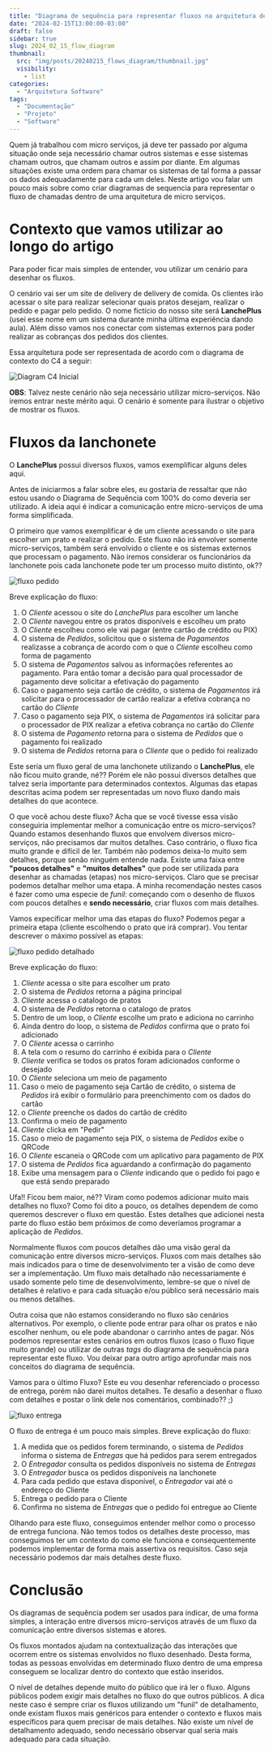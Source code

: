 ```yaml
---
title: "Diagrama de sequência para representar fluxos na arquitetura de micro-serviços"
date: "2024-02-15T13:00:00-03:00"
draft: false
sidebar: true
slug: 2024_02_15_flow_diagram
thumbnail:
  src: "img/posts/20240215_flows_diagram/thumbnail.jpg"
  visibility:
    - list
categories:
  - "Arquitetura Software"
tags:
  - "Documentação"
  - "Projeto"
  - "Software"
---
```


Quem já trabalhou com micro serviços, já deve ter passado por alguma situação onde seja necessário chamar outros sistemas e esse sistemas chamam outros, que chamam outros e assim por diante. Em algumas situações existe uma ordem para chamar os sistemas de tal forma a passar os dados adequadamente para cada um deles. Neste artigo vou falar um pouco mais sobre como criar diagramas de sequencia para representar o fluxo de chamadas dentro de uma arquitetura de micro serviços.

<!--more-->

# Contexto que vamos utilizar ao longo do artigo

Para poder ficar mais simples de entender, vou utilizar um cenário para desenhar os fluxos.

O cenário vai ser um site de delivery de delivery de comida. Os clientes irão acessar o site para realizar selecionar quais pratos desejam, realizar o pedido e pagar pelo pedido. O nome fictício do nosso site será **LanchePlus** (usei esse nome em um sistema durante minha última experiência dando aula). Além disso vamos nos conectar com sistemas externos para poder realizar as cobranças dos pedidos dos clientes.

Essa arquitetura pode ser representada de acordo com o diagrama de contexto do C4 a seguir:

![Diagram C4 Inicial](/blog/img/posts/20240215_flows_diagram/initial_c4.png)

**OBS**: Talvez neste cenário não seja necessário utilizar micro-serviços. Não iremos entrar neste mérito aqui. O cenário é somente para ilustrar o objetivo de mostrar os fluxos.

# Fluxos da lanchonete

O **LanchePlus** possui diversos fluxos, vamos exemplificar alguns deles aqui.

Antes de iniciarmos a falar sobre eles, eu gostaria de ressaltar que não estou usando o Diagrama de Sequência com 100% do como deveria ser utilizado. A ideia aqui é indicar a comunicação entre micro-serviços de uma forma simplificada.

O primeiro que vamos exemplificar é de um cliente acessando o site para escolher um prato e realizar o pedido. Este fluxo não irá envolver somente micro-serviços, também será envolvido o cliente e os sistemas externos que processam o pagamento. Não iremos considerar os funcionários da lanchonete pois cada lanchonete pode ter um processo muito distinto, ok??

![fluxo pedido](/blog/img/posts/20240215_flows_diagram/order_flow.png)

Breve explicação do fluxo:
1. O *Cliente* acessou o site do *LanchePlus* para escolher um lanche
2. O *Cliente* navegou entre os pratos disponíveis e escolheu um prato
3. O *Cliente* escolheu como ele vai pagar (entre cartão de crédito ou PIX)
4. O sistema de *Pedidos*, solicitou que o sistema de *Pagamentos* realizasse a cobrança de acordo com o que o *Cliente* escolheu como forma de pagamento
5. O sistema de *Pagamentos* salvou as informações referentes ao pagamento. Para então tomar a decisão para qual processador de pagamento deve solicitar a efetivação do pagamento
6. Caso o pagamento seja cartão de crédito, o sistema de *Pagamentos* irá solicitar para o processador de cartão realizar a efetiva cobrança no cartão do *Cliente*
7. Caso o pagamento seja PIX, o sistema de *Pagamentos* irá solicitar para o processador de PIX realizar a efetiva cobrança no cartão do *Cliente*
8. O sistema de *Pagamento* retorna para o sistema de *Pedidos* que o pagamento foi realizado
9. O sistema de *Pedidos* retorna para o *Cliente* que o pedido foi realizado

Este seria um fluxo geral de uma lanchonete utilizando o **LanchePlus**, ele não ficou muito grande, né?? Porém ele não possui diversos detalhes que talvez seria importante para determinados contextos. Algumas das etapas descritas acima podem ser representadas um novo fluxo dando mais detalhes do que acontece.

O que você achou deste fluxo? Acha que se você tivesse essa visão conseguiria implementar melhor a comunicação entre os micro-serviços? Quando estamos desenhando fluxos que envolvem diversos micro-serviços, não precisamos dar muitos detalhes. Caso contrário, o fluxo fica muito grande e difícil de ler. Também não podemos deixa-lo muito sem detalhes, porque senão ninguém entende nada. Existe uma faixa entre **"poucos detalhes"** e **"muitos detalhes"** que pode ser utilizada para desenhar as chamadas (etapas) nos micro-serviços. Claro que se precisar podemos detalhar melhor uma etapa. A minha recomendação nestes casos é fazer como uma especie de *funil*: começando com o desenho de fluxos com poucos detalhes e **sendo necessário**, criar fluxos com mais detalhes.

Vamos expecificar melhor uma das etapas do fluxo? Podemos pegar a primeira etapa (cliente escolhendo o prato que irá comprar). Vou tentar descrever o máximo possível as etapas:

![fluxo pedido detalhado](/blog/img/posts/20240215_flows_diagram/order_detail.png)

Breve explicação do fluxo:

1. *Cliente* acessa o site para escolher um prato
2. O sistema de *Pedidos* retorna a página principal
3. *Cliente* acessa o catalogo de pratos
4. O sistema de *Pedidos* retorna o catalogo de pratos
5. Dentro de um loop, o *Cliente* escolhe um prato e adiciona no carrinho
6. Ainda dentro do loop, o sistema de *Pedidos* confirma que o prato foi adicionado
7. O *Cliente* acessa o carrinho
8. A tela com o resumo do carrinho é exibida para o *Cliente*
9. *Cliente* verifica se todos os pratos foram adicionados conforme o desejado
10. O *Cliente* seleciona um meio de pagamento
11. Caso o meio de pagamento seja Cartão de crédito, o sistema de *Pedidos* irá exibir o formulário para preenchimento com os dados do cartão
12. o *Cliente* preenche os dados do cartão de crédito
13. Confirma o meio de pagamento
14. *Cliente* clicka em "Pedir"
15. Caso o meio de pagamento seja PIX, o sistema de *Pedidos* exibe o QRCode
16. O *Cliente* escaneia o QRCode com um aplicativo para pagamento de PIX
17. O sistema de *Pedidos* fica aguardando a confirmação do pagamento
18. Exibe uma mensagem para o *Cliente* indicando que o pedido foi pago e que está sendo preparado

Ufa!! Ficou bem maior, né?? Viram como podemos adicionar muito mais detalhes no fluxo? Como foi dito a pouco, os detalhes dependem de como queremos descrever o fluxo em questão. Estes detalhes que adicionei nesta parte do fluxo estão bem próximos de como deveríamos programar a aplicação de *Pedidos*.

Normalmente fluxos com poucos detalhes dão uma visão geral da comunicação entre diversos micro-serviços. Fluxos com mais detalhes são mais indicados para o time de desenvolvimento ter a visão de como deve ser a implementação. Um fluxo mais detalhado não necessariamente é usado somente pelo time de desenvolvimento, lembre-se que o nível de detalhes é relativo e para cada situação e/ou público será necessário mais ou menos detalhes.

Outra coisa que não estamos considerando no fluxo são cenários alternativos. Por exemplo, o cliente pode entrar para olhar os pratos e não escolher nenhum, ou ele pode abandonar o carrinho antes de pagar. Nós podemos representar estes cenários em outros fluxos (caso o fluxo fique muito grande) ou utilizar de outras *tags* do diagrama de sequência para representar este fluxo. Vou deixar para outro artigo aprofundar mais nos conceitos do diagrama de sequência.

Vamos para o último Fluxo? Este eu vou desenhar referenciado o processo de entrega, porém não darei muitos detalhes. Te desafio a desenhar o fluxo com detalhes e postar o link dele nos comentários, combinado?? ;)

![fluxo entrega](/blog/img/posts/20240215_flows_diagram/delivery_flow.png)

O fluxo de entrega é um pouco mais simples. Breve explicação do fluxo:

1. A medida que os pedidos forem terminando, o sistema de *Pedidos* informa o sistema de *Entregas* que há pedidos para serem entregados
2. O *Entregador* consulta os pedidos disponíveis no sistema de *Entregas*
3. O *Entregador* busca os pedidos disponíveis na lanchonete
4. Para cada pedido que estava disponível, o *Entregador* vai até o endereço do Cliente
5. Entrega o pedido para o Cliente
6. Confirma no sistema de *Entregas* que o pedido foi entregue ao Cliente


Olhando para este fluxo, conseguimos entender melhor como o processo de entrega funciona. Não temos todos os detalhes deste processo, mas conseguimos ter um contexto do como ele funciona e consequentemente podemos implementar de forma mais assertiva os requisitos. Caso seja necessário podemos dar mais detalhes deste fluxo.

# Conclusão

Os diagramas de sequência podem ser usados para indicar, de uma forma simples, a interação entre diversos micro-serviços através de um fluxo da comunicação entre diversos sistemas e atores.

Os fluxos montados ajudam na contextualização das interações que ocorrem entre os sistemas envolvidos no fluxo desenhado. Desta forma, todas as pessoas envolvidas em determinado fluxo dentro de uma empresa conseguem se localizar dentro do contexto que estão inseridos.

O nível de detalhes depende muito do público que irá ler o fluxo. Alguns públicos podem exigir mais detalhes no fluxo do que outros públicos. A dica neste caso é sempre criar os fluxos utilizando um "funil" de detalhamento, onde existam fluxos mais genéricos para entender o contexto e fluxos mais específicos para quem precisar de mais detalhes. Não existe um nível de detalhamento adequado, sendo necessário observar qual seria mais adequado para cada situação.
